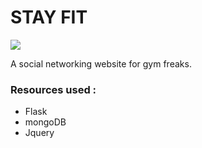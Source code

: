 # STAY FIT
<p>
  <img src="https://github.com/import-keshav/gym/blob/master/static/images/Screenshot%20from%202018-10-30%2010-21-32.png">
</p>
A social networking website for gym freaks.

### Resources used :
- Flask
- mongoDB
- Jquery
